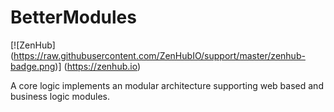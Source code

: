 # BetterModules

[![ZenHub] (https://raw.githubusercontent.com/ZenHubIO/support/master/zenhub-badge.png)] (https://zenhub.io)

A core logic implements an modular architecture supporting web based and business logic modules.
